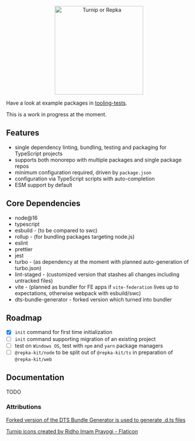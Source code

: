 <p align="center">
  <img width="240" alt="Turnip or Repka" src="https://user-images.githubusercontent.com/396623/176195581-8ffe54c2-4096-4076-853d-645553af1903.png">
</p>

Have a look at example packages in [tooling-tests](./packages/tooling-tests/).

This is a work in progress at the moment.

## Features

- single dependency linting, bundling, testing and packaging for TypeScript projects
- supports both monorepo with multiple packages and single package repos
- minimum configuration required, driven by `package.json`
- configuration via TypeScript scripts with auto-completion
- ESM support by default

## Core Dependencies

- node@16
- typescript
- esbuild - (to be compared to swc)
- rollup - (for bundling packages targeting node.js)
- eslint
- prettier
- jest
- turbo - (as dependency at the moment with planned auto-generation of turbo.json)
- lint-staged - (customized version that stashes all changes including untracked files)
- vite - (planned as bundler for FE apps if `vite-federation` lives up to expectations, otherwise webpack with esbuild/swc)
- dts-bundle-generator - forked version which turned into bundler

## Roadmap

- [x] `init` command for first time initialization
- [ ] `init` command supporting migration of an existing project
- [ ] test on `Windows OS`, test with `npm` and `yarn` package managers
- [ ] `@repka-kit/node` to be split out of `@repka-kit/ts` in preparation of `@repka-kit/web`

## Documentation

TODO

### Attributions

<a href="https://github.com/timocov/dts-bundle-generator" title="dts-bundle-generator">Forked version of the DTS Bundle Generator is used to generate .d.ts files</a>

<a href="https://www.flaticon.com/free-icons/turnip" title="turnip icons">Turnip icons created by Ridho Imam Prayogi - Flaticon</a>
